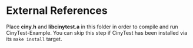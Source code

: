 # External References

Place **ciny.h** and **libcinytest.a** in this folder in order to compile and run CinyTest-Example. You can skip this step if CinyTest has been installed via its `make install` target.
